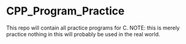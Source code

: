 # CPP_Program_Practice
This repo will contain all practice programs for C. NOTE: this is merely practice nothing in this will probably be used in the real world.
